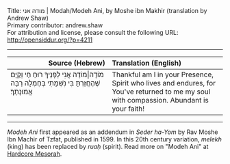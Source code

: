 <html>
<head></head>
<body>
Title: מודה אני | Modah/Modeh Ani, by Moshe ibn Makhir (translation by Andrew Shaw)<br />
Primary contributor: andrew.shaw<br />
For attribution and license, please consult the following URL: <a href="http://opensiddur.org/?p=4211">http://opensiddur.org/?p=4211</a>
<p />
<hr />

<table style="width:100%;margin-left: auto;margin-right: auto;" class="draggable">
<thead><tr><th id="x" style="text-align: right;">Source (Hebrew)</th><th style="text-align: left;">Translation (English)</th></tr></thead>
<tbody>
<tr><td style="vertical-align:top;">
<div class="liturgy"><span lang="he">
מוֹדָה|מוֹדֶה אֲנִי לְפָנֶיךָ
רוּחַ חַי וְקַיָּם
שֶׁהֶחֱזַרְתָּ בִּי נִשְׁמָתִי 
בְּחֶמְלָה
רַבָּה אֱמוּנָתֶךָ‏׃
</span></div></td>
 
<td style="vertical-align:top;" width="53%"><div class="english">
Thankful am I in your Presence,
Spirit who lives and endures,
for You've returned to me my soul 
with compassion.
Abundant is your faith!
</div></td>
</tr>
</tbody></table>

<hr />

<em>Modeh Ani</em> first appeared as an addendum in <em>Seder ha-Yom</em> by Rav Moshe Ibn Machir of Tzfat, published in 1599. In this 20th century variation, <em>melekh</em> (king) has been replaced by <em>ruaḥ</em> (spirit). Read more on "Modeh Ani" at <a href="https://hardcoremesorah.wordpress.com/2011/08/20/modeh-ani-i-give-thanks-before-you/">Hardcore Mesorah</a>.
</body>
</html>